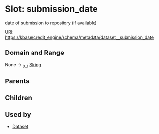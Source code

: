 
# Slot: submission_date


date of submission to repository (if available)

URI: [https://kbase/credit_engine/schema/metadata/dataset__submission_date](https://kbase/credit_engine/schema/metadata/dataset__submission_date)


## Domain and Range

None &#8594;  <sub>0..1</sub> [String](types/String.md)

## Parents


## Children


## Used by

 * [Dataset](Dataset.md)
